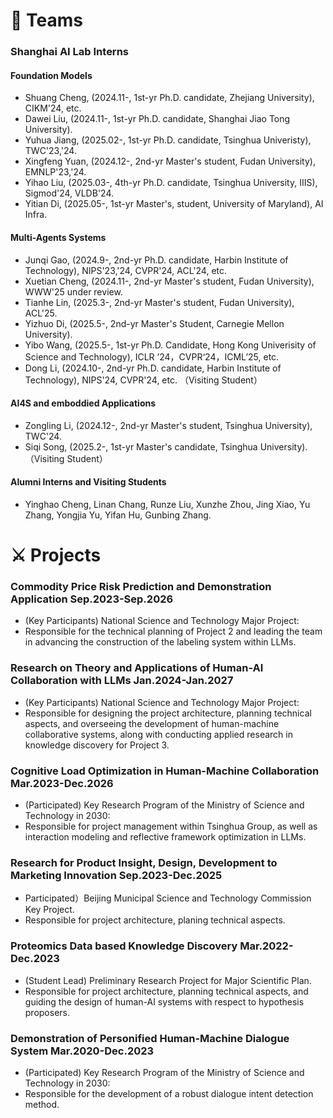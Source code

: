 # 🌃 Teams

### Shanghai AI Lab Interns

#### Foundation Models 
- Shuang Cheng, (2024.11-, 1st-yr Ph.D. candidate, Zhejiang University), CIKM'24, etc. 
- Dawei Liu, (2024.11-, 1st-yr Ph.D. candidate, Shanghai Jiao Tong University). 
- Yuhua Jiang, (2025.02-, 1st-yr Ph.D. candidate, Tsinghua Univeristy), TWC'23,'24. 
- Xingfeng Yuan, (2024.12-, 2nd-yr Master's student, Fudan University), EMNLP'23,'24.
- Yihao Liu, (2025.03-, 4th-yr Ph.D. candidate, Tsinghua University, IIIS), Sigmod'24, VLDB'24.
- Yitian Di, (2025.05-, 1st-yr Master's, student, University of Maryland), AI Infra.

#### Multi-Agents Systems
- Junqi Gao, (2024.9-, 2nd-yr Ph.D. candidate, Harbin Institute of Technology), NIPS'23,'24, CVPR'24, ACL'24, etc.
- Xuetian Cheng, (2024.11-, 2nd-yr Master's student, Fudan University), WWW'25 under review.
- Tianhe Lin, (2025.3-, 2nd-yr Master's student, Fudan University), ACL'25.
- Yizhuo Di, (2025.5-, 2nd-yr Master's Student, Carnegie Mellon University).
- Yibo Wang, (2025.5-, 1st-yr Ph.D. Candidate, Hong Kong Univerisity of Science and Technology), ICLR ’24，CVPR‘24，ICML’25, etc.
- Dong Li, (2024.10-, 2nd-yr Ph.D. candidate, Harbin Institute of Technology), NIPS'24, CVPR'24, etc. （Visiting Student）

#### AI4S and emboddied Applications
- Zongling Li, (2024.12-, 2nd-yr Master's student, Tsinghua University), TWC'24.
- Siqi Song, (2025.2-, 1st-yr Master's candidate, Tsinghua University).（Visiting Student）

#### Alumni Interns and Visiting Students
- Yinghao Cheng, Linan Chang, Runze Liu, Xunzhe Zhou, Jing Xiao, Yu Zhang, Yongjia Yu, Yifan Hu, Gunbing Zhang.

# ⚔ Projects
### Commodity Price Risk Prediction and Demonstration Application **Sep.2023-Sep.2026**
  - (Key Participants)  National Science and Technology Major Project:
  - Responsible for the technical planning of Project 2 and leading the team in advancing the construction of the labeling system within LLMs.

### Research on Theory and Applications of Human-AI Collaboration with LLMs **Jan.2024-Jan.2027**
  - (Key Participants) National Science and Technology Major Project:
  -  Responsible for designing the project architecture, planning technical aspects, and overseeing the development of human-machine collaborative systems, along with conducting applied research in knowledge discovery for Project 3.
    
### Cognitive Load Optimization in Human-Machine Collaboration **Mar.2023-Dec.2026**
  - (Participated) Key Research Program of the Ministry of Science and Technology in 2030:
  - Responsible for project management within Tsinghua Group, as well as interaction modeling and reflective framework optimization in LLMs.

### Research for Product Insight, Design, Development to Marketing Innovation **Sep.2023-Dec.2025**
  - Participated）Beijing Municipal Science and Technology Commission Key Project.
  - Responsible for project architecture, planing technical aspects.

### Proteomics Data based Knowledge Discovery **Mar.2022-Dec.2023** 
  - (Student Lead) Preliminary Research Project for Major Scientific Plan.
  - Responsible for project architecture, planning technical aspects, and guiding the design of human-AI systems with respect to hypothesis proposers.
    
### Demonstration of Personified Human-Machine Dialogue System **Mar.2020-Dec.2023**
  - (Participated) Key Research Program of the Ministry of Science and Technology in 2030: 
  - Responsible for the development of a robust dialogue intent detection method.


<script type='text/javascript' id='clustrmaps' src='//cdn.clustrmaps.com/map_v2.js?cl=ffffff&w=243&t=n&d=ujpjNGmVrdWti53wqBuAxF7eHAjpY90xVVy6lWB7ZdI&co=2d78ad&ct=ffffff&cmo=3acc3a&cmn=ff5353'></script>
